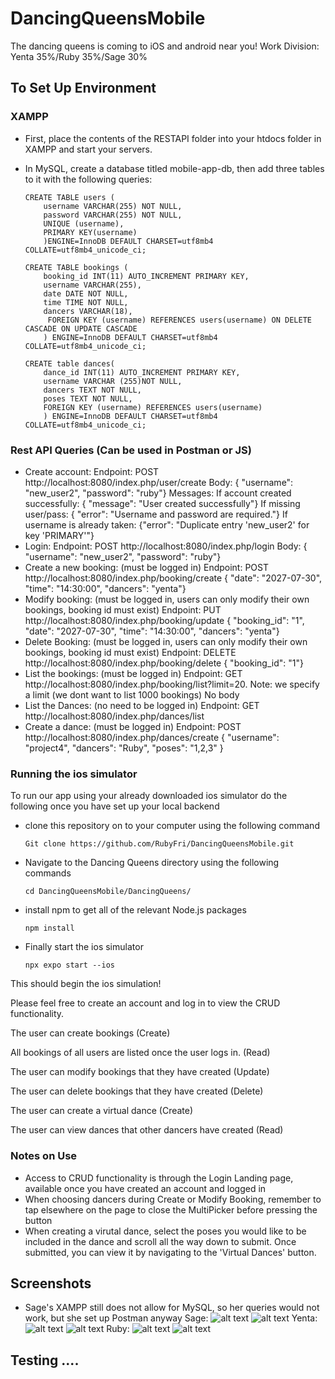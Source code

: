 # DancingQueensMobile
The dancing queens is coming to iOS and android near you!
Work Division: Yenta 35%/Ruby 35%/Sage 30%


## To Set Up Environment

### XAMPP
- First, place the contents of the RESTAPI folder into your htdocs folder in XAMPP and start your servers.
- In MySQL, create a database titled mobile-app-db, then add three tables to it with the following queries:

    ```
    CREATE TABLE users (
	    username VARCHAR(255) NOT NULL,
	    password VARCHAR(255) NOT NULL,
	    UNIQUE (username),
	    PRIMARY KEY(username)
	    )ENGINE=InnoDB DEFAULT CHARSET=utf8mb4 COLLATE=utf8mb4_unicode_ci;

    CREATE TABLE bookings (
	    booking_id INT(11) AUTO_INCREMENT PRIMARY KEY,
	    username VARCHAR(255),
	    date DATE NOT NULL,
	    time TIME NOT NULL,
	    dancers VARCHAR(18),
	     FOREIGN KEY (username) REFERENCES users(username) ON DELETE CASCADE ON UPDATE CASCADE
	    ) ENGINE=InnoDB DEFAULT CHARSET=utf8mb4 COLLATE=utf8mb4_unicode_ci;

    CREATE table dances(
		dance_id INT(11) AUTO_INCREMENT PRIMARY KEY,
		username VARCHAR (255)NOT NULL,
		dancers TEXT NOT NULL,
		poses TEXT NOT NULL,
		FOREIGN KEY (username) REFERENCES users(username)
		) ENGINE=InnoDB DEFAULT CHARSET=utf8mb4 COLLATE=utf8mb4_unicode_ci;

    ```


### Rest API Queries (Can be used in Postman or JS)
- Create account:
    Endpoint: POST  http://localhost:8080/index.php/user/create
    Body: { "username": "new_user2",
                      "password": "ruby"}
    Messages: 
        If account created successfully:
            {   "message": "User created successfully"}
        If missing user/pass:
            {  "error": "Username and password are required."}
        If username is already taken: 
            {"error": "Duplicate entry 'new_user2' for key 'PRIMARY'"}
- Login:
    Endpoint: POST http://localhost:8080/index.php/login
    Body: { "username": "new_user2",
            "password": "ruby"}
- Create a new booking: (must be logged in)
    Endpoint: POST http://localhost:8080/index.php/booking/create
    {  "date": "2027-07-30",
       "time": "14:30:00",
       "dancers": "yenta"}
- Modify booking: (must be logged in, users can only modify their own bookings, booking id must exist) 
    Endpoint: PUT http://localhost:8080/index.php/booking/update
    {  "booking_id": "1",
       "date": "2027-07-30",
       "time": "14:30:00",
       "dancers": "yenta"}
- Delete Booking: (must be logged in, users can only modify their own bookings, booking id must exist) 
    Endpoint: DELETE http://localhost:8080/index.php/booking/delete
	{  "booking_id": "1"}
- List the bookings: (must be logged in)
    Endpoint: GET http://localhost:8080/index.php/booking/list?limit=20. Note: we specify a limit (we dont want to list 1000 bookings)
 	No body
- List the Dances: (no need to be logged in)
    Endpoint: GET http://localhost:8080/index.php/dances/list
- Create a dance: (must be logged in)
    Endpoint: POST http://localhost:8080/index.php/dances/create
	{ "username": "project4",
	   "dancers": "Ruby",
	   "poses": "1,2,3" }


### Running the ios simulator
To run our app using your already downloaded ios simulator do the following once you have set up your local backend
- clone this repository on to your computer using the following command

  ```Git clone https://github.com/RubyFri/DancingQueensMobile.git```
  
- Navigate to the Dancing Queens directory using the following commands

  ```cd DancingQueensMobile/DancingQueens/```
  
- install npm to get all of the relevant Node.js packages

   ```npm install```
  
- Finally start the ios simulator

   ```npx expo start --ios```

This should begin the ios simulation!

Please feel free to create an account and log in to view the CRUD functionality. 

The user can create bookings (Create)

All bookings of all users are listed once the user logs in. (Read)

The user can modify bookings that they have created (Update)

The user can delete bookings that they have created (Delete)

The user can create a virtual dance (Create)

The user can view dances that other dancers have created (Read)


### Notes on Use
- Access to CRUD functionality is through the Login Landing page, available once you have created an account and logged in
- When choosing dancers during Create or Modify Booking, remember to tap elsewhere on the page to close the MultiPicker before pressing the button
- When creating a virutal dance, select the poses you would like to be included in the dance and scroll all the way down to submit. Once submitted, you can view it by navigating to the 'Virtual Dances' button.


## Screenshots
- Sage's XAMPP still does not allow for MySQL, so her queries would not work, but she set up Postman anyway
Sage:
![alt text](get-screenshot-sage.png "Sage's Get Query")
![alt text](post-screenshot-sage.png "Sage's Post Query")
Yenta:
![alt text](get-screenshot-yenta.jpeg "Yenta's Get Query")
![alt text](post-screenshot-yenta.jpeg "Yenta's Post Query")
Ruby:
![alt text](RubyGet.jpg "Ruby's Get Query")
![alt text](RubyPost.png "Ruby's Get Query")

## Testing ....

